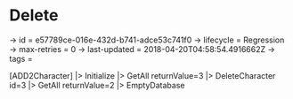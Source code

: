 # Delete

-> id = e57789ce-016e-432d-b741-adce53c741f0
-> lifecycle = Regression
-> max-retries = 0
-> last-updated = 2018-04-20T04:58:54.4916662Z
-> tags = 

[ADD2Character]
|> Initialize
|> GetAll returnValue=3
|> DeleteCharacter id=3
|> GetAll returnValue=2
|> EmptyDatabase
~~~
